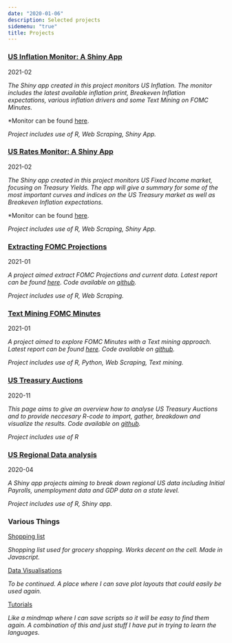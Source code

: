 ```yaml
---
date: "2020-01-06"
description: Selected projects
sidemenu: "true"
title: Projects
---
```


### [US Inflation Monitor: A Shiny App](https://cnordenlow.com/post/2021-04-07-project-us-inflation-monitor-using-shiny/)
2021-02

*The Shiny app created in this project monitors US Inflation. The monitor includes the latest available inflation print, Breakeven Inflation expectations, various inflation drivers and some Text Mining on FOMC Minutes.*

*Monitor can be found [here](https://cnordenlow.shinyapps.io/usInflationMonitor/).

*Project includes use of R, Web Scraping, Shiny App.* 


### [US Rates Monitor: A Shiny App](https://cnordenlow.com/post/2021-02-22-project-shiny-app-for-us-rates/)
2021-02

*The Shiny app created in this project monitors US Fixed Income market, focusing on Treasury Yields. The app will give a summary for some of the most important curves and indices on the US Treasury market as well as Breakeven Inflation expectations.*

*Monitor can be found [here](https://cnordenlow.shinyapps.io/usRateMonitor/).

*Project includes use of R, Web Scraping, Shiny App.* 


### [Extracting FOMC Projections](https://cnordenlow.com/post/2021-01-21-project-extracting-fomc-projections/)
2021-01

*A project aimed extract FOMC Projections and current data. Latest report can be found [here](https://cnordenlow.github.io/fomc-projections/). Code available on [github](https://github.com/cnordenlow/fomc-projections).*

*Project includes use of R, Web Scraping.* 


### [Text Mining FOMC Minutes](https://cnordenlow.com/post/2021-01-10-text-mining-fomc/)
2021-01

*A project aimed to explore FOMC Minutes with a Text mining approach. Latest report can be found [here](https://cnordenlow.github.io/text-mining-fomc/). Code available on [github](https://github.com/cnordenlow/text-mining-fomc).*

*Project includes use of R, Python, Web Scraping, Text mining.* 


### [US Treasury Auctions](https://cnordenlow.github.io/treasuryAuctions/main)
2020-11

*This page aims to give an overview how to analyse US Treasury Auctions and to provide neccesary R-code to import, gather, breakdown and visualize the results. Code available on [github](https://github.com/cnordenlow/treasuryAuctions).*

*Project includes use of R* 


### [US Regional Data analysis](https://cnordenlow.shinyapps.io/us_regional_data/)
2020-04

*A Shiny app projects aiming to break down regional US data including Initial Payrolls, unemployment data and GDP data on a state level.*

*Project includes use of R, Shiny app.* 


### Various Things
[Shopping list](https://cnordenlow.github.io/main/shopping_list)

*Shopping list used for grocery shopping. Works decent on the cell. Made in Javascript.*

[Data Visualisations](https://cnordenlow.github.io/data-visualisations/index.html)

*To be continued. A place where I can save plot layouts that could easily be used again.*

[Tutorials](https://cnordenlow.github.io/tutorials/index.html)

*Like a mindmap where I can save scripts so it will be easy to find them again. A combination of this and just stuff I have put in trying to learn the languages.*
